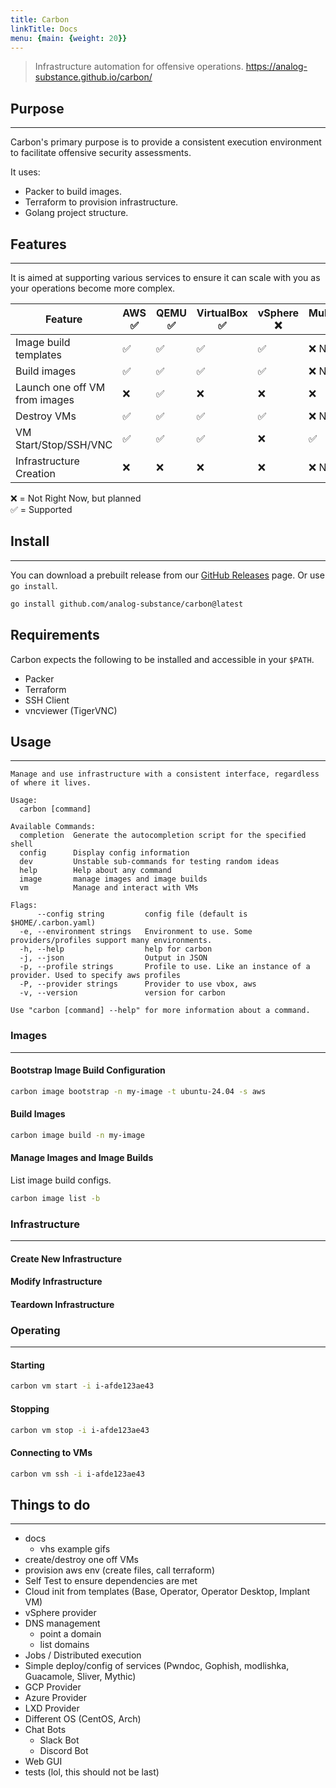 ```yaml
---
title: Carbon
linkTitle: Docs
menu: {main: {weight: 20}}
---
```

> Infrastructure automation for offensive operations.
> https://analog-substance.github.io/carbon/

## Purpose
***

Carbon's primary purpose is to provide a consistent execution environment to
facilitate offensive security assessments.

It uses:
- Packer to build images.
- Terraform to provision infrastructure.
- Golang project structure.

## Features
***

It is aimed at supporting various services to ensure it can scale with you as
your operations become more complex.

| Feature                       | AWS ✅ | QEMU ✅ | VirtualBox ✅ | vSphere ❌ | Multipass ✅ | Azure ❌ | GCP ❌ |
|-------------------------------|-------|--------|--------------|-----------|-------------|---------|-------|
| Image build templates         | ✅     | ✅      | ✅            | ✅         | ❌ N/A       | ❌       | ❌     |
| Build images                  | ✅     | ✅      | ✅            | ✅         | ❌ N/A       | ❌       | ❌     |
| Launch one off VM from images | ❌     | ✅      | ❌            | ❌         | ❌           | ❌       | ❌     |
| Destroy VMs                   | ✅     | ✅      | ✅            | ✅         | ❌ N/A       | ❌       | ❌     |
| VM Start/Stop/SSH/VNC         | ✅     | ✅      | ✅            | ❌         | ✅           | ❌       | ❌     |
| Infrastructure Creation       | ❌     | ❌      | ❌            | ❌         | ❌ N/A       | ❌       | ❌     |

❌ = Not Right Now, but planned  
✅ = Supported


## Install
***
You can download a prebuilt release from our [GitHub Releases](https://github.com/analog-substance/carbon/releases) page.
Or use `go install`.

```sh
go install github.com/analog-substance/carbon@latest
```

## Requirements

Carbon expects the following to be installed and accessible in your `$PATH`.

- Packer
- Terraform
- SSH Client
- vncviewer (TigerVNC) 

## Usage
***

```
Manage and use infrastructure with a consistent interface, regardless of where it lives.

Usage:
  carbon [command]

Available Commands:
  completion  Generate the autocompletion script for the specified shell
  config      Display config information
  dev         Unstable sub-commands for testing random ideas
  help        Help about any command
  image       manage images and image builds
  vm          Manage and interact with VMs

Flags:
      --config string         config file (default is $HOME/.carbon.yaml)
  -e, --environment strings   Environment to use. Some providers/profiles support many environments.
  -h, --help                  help for carbon
  -j, --json                  Output in JSON
  -p, --profile strings       Profile to use. Like an instance of a provider. Used to specify aws profiles
  -P, --provider strings      Provider to use vbox, aws
  -v, --version               version for carbon

Use "carbon [command] --help" for more information about a command.

```

### Images
***

#### Bootstrap Image Build Configuration

```bash
carbon image bootstrap -n my-image -t ubuntu-24.04 -s aws
```

#### Build Images

```bash
carbon image build -n my-image
```

#### Manage Images and Image Builds

List image build configs.

```bash
carbon image list -b
```

### Infrastructure
***

#### Create New Infrastructure

#### Modify Infrastructure

#### Teardown Infrastructure

### Operating
***

#### Starting
```bash
carbon vm start -i i-afde123ae43
```

#### Stopping
```bash
carbon vm stop -i i-afde123ae43
```
#### Connecting to VMs

```bash
carbon vm ssh -i i-afde123ae43
```

## Things to do
***

- docs
  - vhs example gifs
- create/destroy one off VMs
- provision aws env (create files, call terraform)
- Self Test to ensure dependencies are met
- Cloud init from templates (Base, Operator, Operator Desktop, Implant VM)
- vSphere provider
- DNS management
    - point a domain
    - list domains
- Jobs / Distributed execution
- Simple deploy/config of services (Pwndoc, Gophish, modlishka, Guacamole, Sliver, Mythic)
- GCP Provider
- Azure Provider
- LXD Provider
- Different OS (CentOS, Arch)
- Chat Bots
    - Slack Bot
    - Discord Bot
- Web GUI
- tests (lol, this should not be last)
